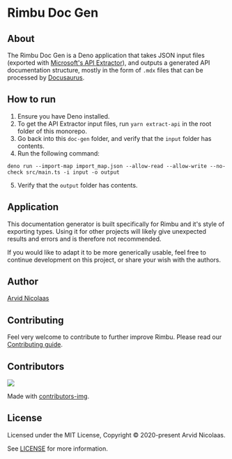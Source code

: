 # Rimbu Doc Gen

## About

The Rimbu Doc Gen is a Deno application that takes JSON input files (exported with [Microsoft's API Extractor](https://api-extractor.com/)), and outputs a generated API documentation structure, mostly in the form of `.mdx` files that can be processed by [Docusaurus](https://docusaurus.io/).

## How to run

1. Ensure you have Deno installed.
2. To get the API Extractor input files, run `yarn extract-api` in the root folder of this monorepo.
3. Go back into this `doc-gen` folder, and verify that the `input` folder has contents.
4. Run the following command:

`deno run --import-map import_map.json --allow-read --allow-write --no-check src/main.ts -i input -o output`

5. Verify that the `output` folder has contents.

## Application

This documentation generator is built specifically for Rimbu and it's style of exporting types. Using it for other projects will likely give unexpected results and errors and is therefore not recommended.

If you would like to adapt it to be more generically usable, feel free to continue development on this project, or share your wish with the authors.

## Author

[Arvid Nicolaas](https://github.com/vitoke)

## Contributing

Feel very welcome to contribute to further improve Rimbu. Please read our [Contributing guide](/CONTRIBUTING.md).

## Contributors

<img src = "https://contrib.rocks/image?repo=vitoke/iternal"/>

Made with [contributors-img](https://contrib.rocks).

## License

Licensed under the MIT License, Copyright © 2020-present Arvid Nicolaas.

See [LICENSE](../LICENSE) for more information.
